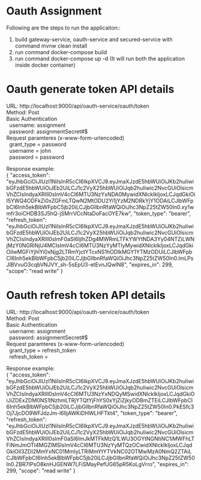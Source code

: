 # Oauth Assignment

Following are the steps to run the applicaiton::
  1) build gateway-service, oauth-service and secured-service with command mvnw clean install
  2) run command docker-compose build 
  3) run command docker-compose up -d (It will run both the application inside docker container)
  
 # Oauth generate token API details
 
  URL: http://localhost:9000/api/oauth-service/oauth/token <br/>
  Method: Post <br/>
  Basic Authentication <br/>
  &nbsp;&nbsp;username: assignment  <br/>
  &nbsp;&nbsp;password: assignmentSecret#$  <br/>
  Request paramteres (x-www-form-urlencoded) <br/>
  &nbsp;&nbsp;grant_type = password  <br/>
  &nbsp;&nbsp;username = john  <br/>
  &nbsp;&nbsp;password = password  <br/>
    
  Response example:  <br/>
  {
    "access_token": "eyJhbGciOiJIUzI1NiIsInR5cCI6IkpXVCJ9.eyJmaXJzdE5hbWUiOiJKb2huIiwibGFzdE5hbWUiOiJEb2UiLCJ1c2VyX25hbWUiOiJqb2huIiwic2NvcGUiOlsicmVhZCIsIndyaXRlIl0sImV4cCI6MTU3NzYxNDA0MywidXNlcklkIjoxLCJqdGkiOiI5YWQ4ODFkZi0xZGFmLTQwN2MtODU2Yi1jYzM2NDRkYjY1ODAiLCJlbWFpbCI6Inh5ekBlbWFpbC5jb20iLCJjbGllbnRfaWQiOiJhc3NpZ25tZW50In0.xy1wmfr3oiCHDB3SJ5hQ-jSMrrVCcNtaDoFacOYE7kw",
    "token_type": "bearer",
    "refresh_token": "eyJhbGciOiJIUzI1NiIsInR5cCI6IkpXVCJ9.eyJmaXJzdE5hbWUiOiJKb2huIiwibGFzdE5hbWUiOiJEb2UiLCJ1c2VyX25hbWUiOiJqb2huIiwic2NvcGUiOlsicmVhZCIsIndyaXRlIl0sImF0aSI6IjlhZDg4MWRmLTFkYWYtNDA3Yy04NTZiLWNjMzY0NGRiNjU4MCIsImV4cCI6MTU3NzYyMTIyMywidXNlcklkIjoxLCJqdGkiOiIwMGFiYjhlYi0xNjg2LTRmYjctYTcxNS1hODlkMGY1YTMzODUiLCJlbWFpbCI6Inh5ekBlbWFpbC5jb20iLCJjbGllbnRfaWQiOiJhc3NpZ25tZW50In0.lmLPsJlBVvuO3cqbVNJVY_sh-5sEpU3-etEvnJQwlN8",
    "expires_in": 299,
    "scope": "read write"
}  <br/>

 # Oauth refresh token API details

URL: http://localhost:9000/api/oauth-service/oauth/token  <br/>
Method: Post  <br/>
Basic Authentication  <br/>
&nbsp;&nbsp;username: assignment  <br/>
&nbsp;&nbsp;password: assignmentSecret#$  <br/>
Request paramteres (x-www-form-urlencoded)  <br/>
&nbsp;&nbsp;grant_type = refresh_token  <br/>
&nbsp;&nbsp;refresh_token = <refresh token got in oauth token api response>  <br/>

Response example:  <br/>
      {
    "access_token": "eyJhbGciOiJIUzI1NiIsInR5cCI6IkpXVCJ9.eyJmaXJzdE5hbWUiOiJKb2huIiwibGFzdE5hbWUiOiJEb2UiLCJ1c2VyX25hbWUiOiJqb2huIiwic2NvcGUiOlsicmVhZCIsIndyaXRlIl0sImV4cCI6MTU3NzYxNDQyMSwidXNlcklkIjoxLCJqdGkiOiJiZDExZDM0NS1lNzhmLTRjYTQtYjFhYS0xYjZiZjkyODBmZTEiLCJlbWFpbCI6Inh5ekBlbWFpbC5jb20iLCJjbGllbnRfaWQiOiJhc3NpZ25tZW50In0.PkESfc3Oj7JjcDO9WFJdzJm-l6lljAWKiDHWLHFTkt4",
    "token_type": "bearer",
    "refresh_token": "eyJhbGciOiJIUzI1NiIsInR5cCI6IkpXVCJ9.eyJmaXJzdE5hbWUiOiJKb2huIiwibGFzdE5hbWUiOiJEb2UiLCJ1c2VyX25hbWUiOiJqb2huIiwic2NvcGUiOlsicmVhZCIsIndyaXRlIl0sImF0aSI6ImJkMTFkMzQ1LWU3OGYtNGNhNC1iMWFhLTFiNmJmOTI4MGZlMSIsImV4cCI6MTU3NzYyMTQzOCwidXNlcklkIjoxLCJqdGkiOiI3ZDI2MmYxNC01MmIyLTRiMmYtYTVkNC02OTMwMzA0NmQ2ZTAiLCJlbWFpbCI6Inh5ekBlbWFpbC5jb20iLCJjbGllbnRfaWQiOiJhc3NpZ25tZW50In0.ZBR7IPsO8knHJGENW7LFiSMayPefUG65pR5KoLgVrro",
    "expires_in": 299,
    "scope": "read write"
}
    
